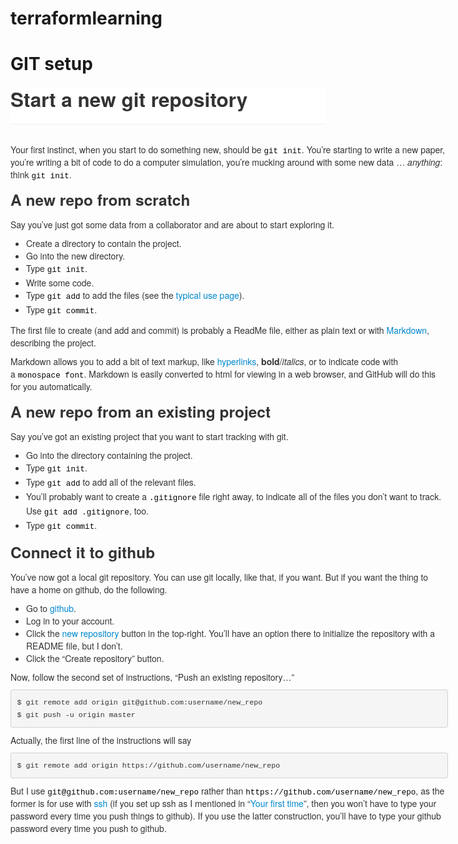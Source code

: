 # terraformlearning

# GIT setup

<p>
    <meta charset="utf-8">
</p>
<div class="page-header" style='padding-bottom: 9px; margin: 20px 0px 30px; border-bottom: 1px solid rgb(238, 238, 238); color: rgb(51, 51, 51); font-family: "Helvetica Neue", Helvetica, Arial, sans-serif; font-size: 14px; font-style: normal; font-variant-ligatures: normal; font-variant-caps: normal; font-weight: 400; letter-spacing: normal; orphans: 2; text-align: start; text-indent: 0px; text-transform: none; white-space: normal; widows: 2; word-spacing: 0px; -webkit-text-stroke-width: 0px; background-color: rgb(255, 255, 255); text-decoration-style: initial; text-decoration-color: initial;'>
    <h2 style="margin: 10px 0px; font-family: inherit; font-weight: bold; line-height: 40px; color: inherit; text-rendering: optimizelegibility; font-size: 31.5px;">Start a new git repository</h2>
</div>
<div class="row-fluid" style='width: 700px; color: rgb(51, 51, 51); font-family: "Helvetica Neue", Helvetica, Arial, sans-serif; font-size: 14px; font-style: normal; font-variant-ligatures: normal; font-variant-caps: normal; font-weight: 400; letter-spacing: normal; orphans: 2; text-align: start; text-indent: 0px; text-transform: none; white-space: normal; widows: 2; word-spacing: 0px; -webkit-text-stroke-width: 0px; background-color: rgb(255, 255, 255); text-decoration-style: initial; text-decoration-color: initial;'>
    <div class="span12" style="float: left; min-height: 30px; margin-left: 0px; width: 700px; display: block; box-sizing: border-box;">
        <p style="margin: 0px 0px 10px;">Your first instinct, when you start to do something new, should be&nbsp;<code class="language-plaintext highlighter-rouge" style='padding: 0px; font-family: Monaco, Menlo, Consolas, "Courier New", monospace; font-size: 12.6px; color: black; border-radius: 3px; background-color: white; border: 0px solid white; white-space: nowrap;'>git init</code>. You&rsquo;re starting to write a new paper, you&rsquo;re writing a bit of code to do a computer simulation, you&rsquo;re mucking around with some new data &hellip;&nbsp;<em style="font-style: italic;">anything</em>: think&nbsp;<code class="language-plaintext highlighter-rouge" style='padding: 0px; font-family: Monaco, Menlo, Consolas, "Courier New", monospace; font-size: 12.6px; color: black; border-radius: 3px; background-color: white; border: 0px solid white; white-space: nowrap;'>git init</code>.</p>
        <h3 style="margin: 10px 0px; font-family: inherit; font-weight: bold; line-height: 40px; color: inherit; text-rendering: optimizelegibility; font-size: 24.5px;">A new repo from scratch</h3>
        <p style="margin: 0px 0px 10px;">Say you&rsquo;ve just got some data from a collaborator and are about to start exploring it.</p>
        <ul style="padding: 0px; margin: 0px 0px 10px 25px;">
            <li style="line-height: 20px;">Create a directory to contain the project.</li>
            <li style="line-height: 20px;">Go into the new directory.</li>
            <li style="line-height: 20px;">Type&nbsp;<code class="language-plaintext highlighter-rouge" style='padding: 0px; font-family: Monaco, Menlo, Consolas, "Courier New", monospace; font-size: 12.6px; color: black; border-radius: 3px; background-color: white; border: 0px solid white; white-space: nowrap;'>git init</code>.</li>
            <li style="line-height: 20px;">Write some code.</li>
            <li style="line-height: 20px;">Type&nbsp;<code class="language-plaintext highlighter-rouge" style='padding: 0px; font-family: Monaco, Menlo, Consolas, "Courier New", monospace; font-size: 12.6px; color: black; border-radius: 3px; background-color: white; border: 0px solid white; white-space: nowrap;'>git add</code> to add the files (see the&nbsp;<a href="https://kbroman.org/github_tutorial/pages/routine.html" style="color: rgb(0, 136, 204); text-decoration: none;">typical use page</a>).</li>
            <li style="line-height: 20px;">Type&nbsp;<code class="language-plaintext highlighter-rouge" style='padding: 0px; font-family: Monaco, Menlo, Consolas, "Courier New", monospace; font-size: 12.6px; color: black; border-radius: 3px; background-color: white; border: 0px solid white; white-space: nowrap;'>git commit</code>.</li>
        </ul>
        <p style="margin: 0px 0px 10px;">The first file to create (and add and commit) is probably a ReadMe file, either as plain text or with&nbsp;<a href="https://daringfireball.net/projects/markdown/" style="color: rgb(0, 136, 204); text-decoration: none;">Markdown</a>, describing the project.</p>
        <p style="margin: 0px 0px 10px;">Markdown allows you to add a bit of text markup, like&nbsp;<a href="https://en.wikipedia.org/wiki/Hyperlink" style="color: rgb(0, 136, 204); text-decoration: none;">hyperlinks</a>,&nbsp;<strong style="font-weight: bold;">bold</strong>/<em style="font-style: italic;">italics</em>, or to indicate code with a&nbsp;<code class="language-plaintext highlighter-rouge" style='padding: 0px; font-family: Monaco, Menlo, Consolas, "Courier New", monospace; font-size: 12.6px; color: black; border-radius: 3px; background-color: white; border: 0px solid white; white-space: nowrap;'>monospace font</code>. Markdown is easily converted to html for viewing in a web browser, and GitHub will do this for you automatically.</p>
        <h3 style="margin: 10px 0px; font-family: inherit; font-weight: bold; line-height: 40px; color: inherit; text-rendering: optimizelegibility; font-size: 24.5px;">A new repo from an existing project</h3>
        <p style="margin: 0px 0px 10px;">Say you&rsquo;ve got an existing project that you want to start tracking with git.</p>
        <ul style="padding: 0px; margin: 0px 0px 10px 25px;">
            <li style="line-height: 20px;">Go into the directory containing the project.</li>
            <li style="line-height: 20px;">Type&nbsp;<code class="language-plaintext highlighter-rouge" style='padding: 0px; font-family: Monaco, Menlo, Consolas, "Courier New", monospace; font-size: 12.6px; color: black; border-radius: 3px; background-color: white; border: 0px solid white; white-space: nowrap;'>git init</code>.</li>
            <li style="line-height: 20px;">Type&nbsp;<code class="language-plaintext highlighter-rouge" style='padding: 0px; font-family: Monaco, Menlo, Consolas, "Courier New", monospace; font-size: 12.6px; color: black; border-radius: 3px; background-color: white; border: 0px solid white; white-space: nowrap;'>git add</code> to add all of the relevant files.</li>
            <li style="line-height: 20px;">You&rsquo;ll probably want to create a&nbsp;<code class="language-plaintext highlighter-rouge" style='padding: 0px; font-family: Monaco, Menlo, Consolas, "Courier New", monospace; font-size: 12.6px; color: black; border-radius: 3px; background-color: white; border: 0px solid white; white-space: nowrap;'>.gitignore</code> file right away, to indicate all of the files you don&rsquo;t want to track. Use&nbsp;<code class="language-plaintext highlighter-rouge" style='padding: 0px; font-family: Monaco, Menlo, Consolas, "Courier New", monospace; font-size: 12.6px; color: black; border-radius: 3px; background-color: white; border: 0px solid white; white-space: nowrap;'>git add .gitignore</code>, too.</li>
            <li style="line-height: 20px;">Type&nbsp;<code class="language-plaintext highlighter-rouge" style='padding: 0px; font-family: Monaco, Menlo, Consolas, "Courier New", monospace; font-size: 12.6px; color: black; border-radius: 3px; background-color: white; border: 0px solid white; white-space: nowrap;'>git commit</code>.</li>
        </ul>
        <h3 style="margin: 10px 0px; font-family: inherit; font-weight: bold; line-height: 40px; color: inherit; text-rendering: optimizelegibility; font-size: 24.5px;">Connect it to github</h3>
        <p style="margin: 0px 0px 10px;">You&rsquo;ve now got a local git repository. You can use git locally, like that, if you want. But if you want the thing to have a home on github, do the following.</p>
        <ul style="padding: 0px; margin: 0px 0px 10px 25px;">
            <li style="line-height: 20px;">Go to&nbsp;<a href="https://github.com/" style="color: rgb(0, 136, 204); text-decoration: none;">github</a>.</li>
            <li style="line-height: 20px;">Log in to your account.</li>
            <li style="line-height: 20px;">Click the&nbsp;<a href="https://github.com/new" style="color: rgb(0, 136, 204); text-decoration: none;">new repository</a> button in the top-right. You&rsquo;ll have an option there to initialize the repository with a README file, but I don&rsquo;t.</li>
            <li style="line-height: 20px;">Click the &ldquo;Create repository&rdquo; button.</li>
        </ul>
        <p style="margin: 0px 0px 10px;">Now, follow the second set of instructions, &ldquo;Push an existing repository&hellip;&rdquo;</p>
        <div class="language-plaintext highlighter-rouge">
            <div class="highlight">
                <pre class="highlight" style='padding: 9.5px; font-family: Monaco, Menlo, Consolas, "Courier New", monospace; font-size: 13px; color: rgb(51, 51, 51); border-radius: 4px; display: block; margin: 0px 0px 10px; line-height: 20px; word-break: break-all; overflow-wrap: break-word; white-space: pre-wrap; background-color: rgb(245, 245, 245); border: 1px solid rgba(0, 0, 0, 0.15);'><code style='padding: 0px; font-family: Monaco, Menlo, Consolas, "Courier New", monospace; font-size: 11.7px; color: inherit; border-radius: 3px; background-color: transparent; border: 0px; white-space: pre-wrap;'>$ git remote add origin git@github.com:username/new_repo
$ git push -u origin master
</code></pre>
            </div>
        </div>
        <p style="margin: 0px 0px 10px;">Actually, the first line of the instructions will say</p>
        <div class="language-plaintext highlighter-rouge">
            <div class="highlight">
                <pre class="highlight" style='padding: 9.5px; font-family: Monaco, Menlo, Consolas, "Courier New", monospace; font-size: 13px; color: rgb(51, 51, 51); border-radius: 4px; display: block; margin: 0px 0px 10px; line-height: 20px; word-break: break-all; overflow-wrap: break-word; white-space: pre-wrap; background-color: rgb(245, 245, 245); border: 1px solid rgba(0, 0, 0, 0.15);'><code style='padding: 0px; font-family: Monaco, Menlo, Consolas, "Courier New", monospace; font-size: 11.7px; color: inherit; border-radius: 3px; background-color: transparent; border: 0px; white-space: pre-wrap;'>$ git remote add origin https://github.com/username/new_repo
</code></pre>
            </div>
        </div>
        <p style="margin: 0px 0px 10px;">But I use&nbsp;<code class="language-plaintext highlighter-rouge" style='padding: 0px; font-family: Monaco, Menlo, Consolas, "Courier New", monospace; font-size: 12.6px; color: black; border-radius: 3px; background-color: white; border: 0px solid white; white-space: nowrap;'>git@github.com:username/new_repo</code> rather than&nbsp;<code class="language-plaintext highlighter-rouge" style='padding: 0px; font-family: Monaco, Menlo, Consolas, "Courier New", monospace; font-size: 12.6px; color: black; border-radius: 3px; background-color: white; border: 0px solid white; white-space: nowrap;'>https://github.com/username/new_repo</code>, as the former is for use with&nbsp;<a href="https://en.wikipedia.org/wiki/Secure_Shell" style="color: rgb(0, 136, 204); text-decoration: none;">ssh</a> (if you set up ssh as I mentioned in &ldquo;<a href="https://kbroman.org/github_tutorial/pages/first_time.html" style="color: rgb(0, 136, 204); text-decoration: none;">Your first time</a>&rdquo;, then you won&rsquo;t have to type your password every time you push things to github). If you use the latter construction, you&rsquo;ll have to type your github password every time you push to github.</p>
    </div>
</div>
